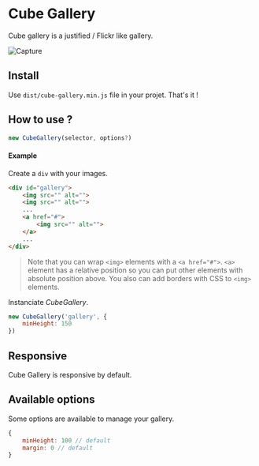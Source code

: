 # Cube Gallery

Cube gallery is a justified / Flickr like gallery.

![Capture](docs/images/capture.png)

## Install

Use `dist/cube-gallery.min.js` file in your projet. That's it !

## How to use ?

```js
new CubeGallery(selector, options?)
```

#### Example

Create a `div` with your images.
```html
<div id="gallery">
    <img src="" alt="">
    <img src="" alt="">
    ...
    <a href="#">
        <img src="" alt="">
    </a>
    ...
</div>
```
> Note that you can wrap `<img>` elements with a `<a href="#">`. `<a>` element has a relative position so you can put other elements with absolute position above. You also can add borders with CSS to `<img>` elements.

Instanciate _CubeGallery_.
```js
new CubeGallery('gallery', {
    minHeight: 150
})
```

## Responsive

Cube Gallery is responsive by default.

## Available options

Some options are available to manage your gallery.
```js
{
    minHeight: 100 // default
    margin: 0 // default
}
```